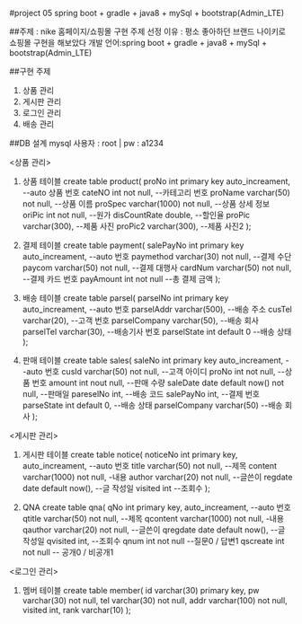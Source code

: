 #project 05
spring boot + gradle + java8 + mySql + bootstrap(Admin_LTE)

##주제 : nike 홈페이지/쇼핑몰 구현
주제 선정 이유 : 평소 좋아하던 브랜드 나이키로 쇼핑몰 구현을 해보았다
개발 언어:spring boot + gradle + java8 + mySql + bootstrap(Admin_LTE)

##구현 주제
1. 상품 관리
2. 게시판 관리
3. 로그인 관리
4. 배송 관리

##DB 설계
mysql 사용자 : root | pw : a1234

<상품 관리>
1. 상품 테이블
create table product(
  proNo int primary key auto_increament, --auto 상품 번호
  cateNO int not null, --카테고리 번호
  proName varchar(50) not null, --상품 이름
  proSpec varchar(1000) not null, --상품 상세 정보
  oriPic int not null, --원가
  disCountRate double, --할인율
  proPic varchar(300), --제품 사진
  proPic2 varchar(300), --제품 사진2
  ); 

2. 결제 테이블
create table payment(
  salePayNo int primary key auto_increament, --auto 번호
  paymethod varchar(30) not null, --결제 수단
  paycom varchar(50) not null, --결제 대행사
  cardNum varchar(50) not null, --결제 카드 번호
  payAmount int not null --총 결제 금액
  );
  
  
3. 배송 테이블 
create table parsel(
  parselNo int primary key auto_increament, --auto 번호
  parselAddr varchar(500), --배송 주소
  cusTel varchar(20), --고객 번호
  parselCompany varchar(50), --배송 회사
  parselTel varchar(30), --배송기사 번호
  parselState int default 0 --배송 상태
  );
  

4. 판매 테이블
create table sales(
  saleNo int primary key auto_increament, --auto 번호
  cusId varchar(50) not null, --고객 아이디
  proNo int not null, --상품 번호
  amount int nout null, --판매 수량
  saleDate date default now() not null, --판매일
  pareselNo int, --배송 코드
  salePayNo int, --결제 번호
  parseState int default 0, --배송 상태
  parselCompany varchar(50) --배송 회사
  );
  

<게시판 관리>
1. 게시판 테이블
create table notice(
  noticeNo int primary key, auto_increament, --auto 번호
  title varchar(50) not null, --제목
  content varchar(1000) not null, -내용
  author varchar(20) not null, --글쓴이
  regdate date default now(), --글 작성일
  visited int --조회수
  );

2. QNA
create table qna(
  qNo int primary key, auto_increament, --auto 번호
  qtitle varchar(50) not null, --제목
  qcontent varchar(1000) not null, -내용
  qauthor varchar(20) not null, --글쓴이
  qregdate date default now(), --글 작성일
  qvisited int, --조회수
  qnum int not null --질문0 / 답변1
  qscreate int not null -- 공개0 / 비공개1

<로그인 관리>
1. 멤버 테이블
create table member(
  id varchar(30) primary key,
  pw varchar(30) not null,
  tel varchar(30) not null,
  addr varchar(100) not null,
  visited int,
  rank varchar(10)
  );
  
